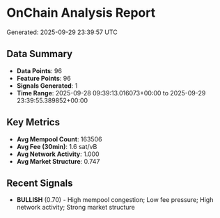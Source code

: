 # OnChain Analysis Report
Generated: 2025-09-29 23:39:57 UTC

## Data Summary
- **Data Points**: 96
- **Feature Points**: 96
- **Signals Generated**: 1
- **Time Range**: 2025-09-28 09:39:13.016073+00:00 to 2025-09-29 23:39:55.389852+00:00

## Key Metrics
- **Avg Mempool Count**: 163506
- **Avg Fee (30min)**: 1.6 sat/vB
- **Avg Network Activity**: 1.000
- **Avg Market Structure**: 0.747

## Recent Signals
- **BULLISH** (0.70) - High mempool congestion; Low fee pressure; High network activity; Strong market structure

